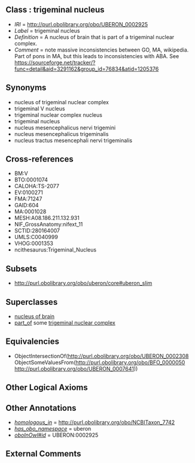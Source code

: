 
## Class : trigeminal nucleus

 * *IRI* = http://purl.obolibrary.org/obo/UBERON_0002925
 * *Label* = trigeminal nucleus
 * *Definition* = A nucleus of brain that is part of a trigeminal nuclear complex.
 * *Comment* = note massive inconsistencies between GO, MA, wikipedia. Part of pons in MA, but this leads to inconsistencies with ABA. See https://sourceforge.net/tracker/?func=detail&aid=3291162&group_id=76834&atid=1205376

## Synonyms

 * nucleus of trigeminal nuclear complex
 * trigeminal V nucleus
 * trigeminal nuclear complex nucleus
 * trigeminal nucleus
 * nucleus mesencephalicus nervi trigemini
 * nucleus mesencephalicus trigeminalis
 * nucleus tractus mesencephali nervi trigeminalis

## Cross-references

 * BM:V
 * BTO:0001074
 * CALOHA:TS-2077
 * EV:0100271
 * FMA:71247
 * GAID:604
 * MA:0001028
 * MESH:A08.186.211.132.931
 * NIF_GrossAnatomy:nifext_11
 * SCTID:280164007
 * UMLS:C0040999
 * VHOG:0001353
 * ncithesaurus:Trigeminal_Nucleus

## Subsets

 * http://purl.obolibrary.org/obo/uberon/core#uberon_slim

## Superclasses

 * [nucleus of brain](../../UBERON/08/UBERON_0002308.md)
 * [part_of](../../BFO/50/BFO_0000050.md) some [trigeminal nuclear complex](../../UBERON/41/UBERON_0007641.md)

## Equivalencies

 * ObjectIntersectionOf(<http://purl.obolibrary.org/obo/UBERON_0002308> ObjectSomeValuesFrom(<http://purl.obolibrary.org/obo/BFO_0000050> <http://purl.obolibrary.org/obo/UBERON_0007641>))

## Other Logical Axioms


## Other Annotations

 * *[homologous_in](../../core#homologous/in/core#homologous_in.md)* = http://purl.obolibrary.org/obo/NCBITaxon_7742
 * *[has_obo_namespace](../../ce/oboInOwl#hasOBONamespace.md)* = uberon
 * *[oboInOwl#id](../../id/oboInOwl#id.md)* = UBERON:0002925

## External Comments

